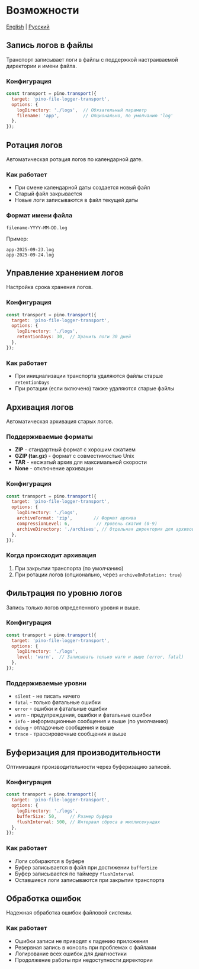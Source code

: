 # Возможности

[English](FEATURES.md) | [Русский](FEATURES_RU.md)

## Запись логов в файлы

Транспорт записывает логи в файлы с поддержкой настраиваемой директории и имени файла.

### Конфигурация
```javascript
const transport = pino.transport({
  target: 'pino-file-logger-transport',
  options: {
    logDirectory: './logs',  // Обязательный параметр
    filename: 'app',         // Опционально, по умолчанию 'log'
  },
});
```

## Ротация логов

Автоматическая ротация логов по календарной дате.

### Как работает
- При смене календарной даты создается новый файл
- Старый файл закрывается
- Новые логи записываются в файл текущей даты

### Формат имени файла
```
filename-YYYY-MM-DD.log
```

Пример:
```
app-2025-09-23.log
app-2025-09-24.log
```

## Управление хранением логов

Настройка срока хранения логов.

### Конфигурация
```javascript
const transport = pino.transport({
  target: 'pino-file-logger-transport',
  options: {
    logDirectory: './logs',
    retentionDays: 30,  // Хранить логи 30 дней
  },
});
```

### Как работает
- При инициализации транспорта удаляются файлы старше `retentionDays`
- При ротации (если включено) также удаляются старые файлы

## Архивация логов

Автоматическая архивация старых логов.

### Поддерживаемые форматы
- **ZIP** - стандартный формат с хорошим сжатием
- **GZIP (tar.gz)** - формат с совместимостью Unix
- **TAR** - несжатый архив для максимальной скорости
- **None** - отключение архивации

### Конфигурация
```javascript
const transport = pino.transport({
  target: 'pino-file-logger-transport',
  options: {
    logDirectory: './logs',
    archiveFormat: 'zip',        // Формат архива
    compressionLevel: 6,          // Уровень сжатия (0-9)
    archiveDirectory: './archives', // Отдельная директория для архивов
  },
});
```

### Когда происходит архивация
1. При закрытии транспорта (по умолчанию)
2. При ротации логов (опционально, через `archiveOnRotation: true`)

## Фильтрация по уровню логов

Запись только логов определенного уровня и выше.

### Конфигурация
```javascript
const transport = pino.transport({
  target: 'pino-file-logger-transport',
  options: {
    logDirectory: './logs',
    level: 'warn',  // Записывать только warn и выше (error, fatal)
  },
});
```

### Поддерживаемые уровни
- `silent` - не писать ничего
- `fatal` - только фатальные ошибки
- `error` - ошибки и фатальные ошибки
- `warn` - предупреждения, ошибки и фатальные ошибки
- `info` - информационные сообщения и выше (по умолчанию)
- `debug` - отладочные сообщения и выше
- `trace` - трассировочные сообщения и выше

## Буферизация для производительности

Оптимизация производительности через буферизацию записей.

### Конфигурация
```javascript
const transport = pino.transport({
  target: 'pino-file-logger-transport',
  options: {
    logDirectory: './logs',
    bufferSize: 50,     // Размер буфера
    flushInterval: 500, // Интервал сброса в миллисекундах
  },
});
```

### Как работает
- Логи собираются в буфере
- Буфер записывается в файл при достижении `bufferSize`
- Буфер записывается по таймеру `flushInterval`
- Оставшиеся логи записываются при закрытии транспорта

## Обработка ошибок

Надежная обработка ошибок файловой системы.

### Как работает
- Ошибки записи не приводят к падению приложения
- Резервная запись в консоль при проблемах с файлами
- Логирование всех ошибок для диагностики
- Продолжение работы при недоступности директории